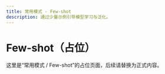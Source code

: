 ```yaml
---
title: 常用模式 · Few-shot
description: 通过少量示例引导模型学习与泛化。
---
```


# Few-shot（占位）

这里是“常用模式 / Few-shot”的占位页面，后续请替换为正式内容。

